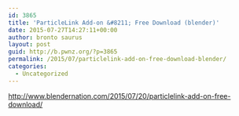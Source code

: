 ```yaml
---
id: 3865
title: 'ParticleLink Add-on &#8211; Free Download (blender)'
date: 2015-07-27T14:27:11+00:00
author: bronto saurus
layout: post
guid: http://b.pwnz.org/?p=3865
permalink: /2015/07/particlelink-add-on-free-download-blender/
categories:
  - Uncategorized
---
```

<http://www.blendernation.com/2015/07/20/particlelink-add-on-free-download/>